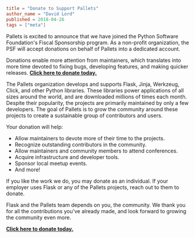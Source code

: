 ~~~~toml
title = "Donate to Support Pallets"
author_name = "David Lord"
published = 2018-04-26
tags = ["meta"]
~~~~

Pallets is excited to announce that we have joined the Python Software
Foundation's Fiscal Sponsorship program. As a non-profit organization,
the PSF will accept donations on behalf of Pallets into a dedicated
account.

Donations enable more attention from maintainers, which translates into
more time devoted to fixing bugs, developing features, and making
quicker releases. [**Click here to donate today.**][donate]

The Pallets organization develops and supports Flask, Jinja, Werkzeug,
Click, and other Python libraries. These libraries power applications of
all sizes around the world, and are downloaded millions of times each
month. Despite their popularity, the projects are primarily maintained
by only a few developers. The goal of Pallets is to grow the community
around these projects to create a sustainable group of contributors and
users.

Your donation will help:

* Allow maintainers to devote more of their time to the projects.
* Recognize outstanding contributors in the community.
* Allow maintainers and community members to attend conferences.
* Acquire infrastructure and developer tools.
* Sponsor local meetup events.
* And more!

If you like the work we do, you may donate as an
individual. If your employer uses Flask or any of the Pallets projects,
reach out to them to donate.

Flask and the Pallets team depends on you, the community. We thank you
for all the contributions you've already made, and look forward to
growing the community even more.

[**Click here to donate today.**][donate]

[donate]: https://psfmember.org/civicrm/contribute/transact?reset=1&id=20
